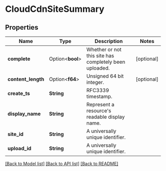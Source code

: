# CloudCdnSiteSummary

## Properties

Name | Type | Description | Notes
------------ | ------------- | ------------- | -------------
**complete** | Option<**bool**> | Whether or not this site has completely been uploaded. | [optional]
**content_length** | Option<**f64**> | Unsigned 64 bit integer. | [optional]
**create_ts** | **String** | RFC3339 timestamp. | 
**display_name** | **String** | Represent a resource's readable display name. | 
**site_id** | **String** | A universally unique identifier. | 
**upload_id** | **String** | A universally unique identifier. | 

[[Back to Model list]](../README.md#documentation-for-models) [[Back to API list]](../README.md#documentation-for-api-endpoints) [[Back to README]](../README.md)


